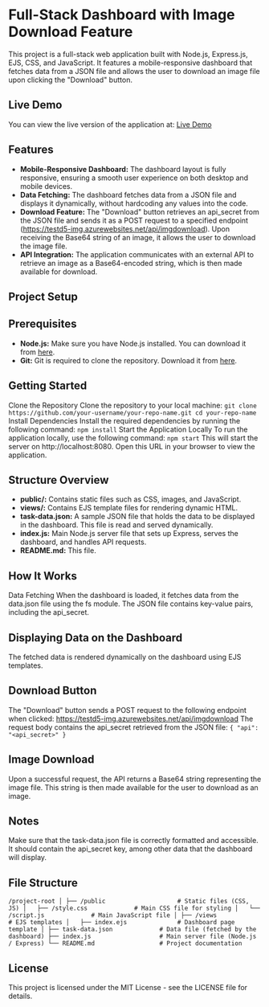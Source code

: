 # Full-Stack Dashboard with Image Download Feature

This project is a full-stack web application built with Node.js, Express.js, EJS, CSS, and JavaScript. It features a mobile-responsive dashboard that fetches data from a JSON file and allows the user to download an image file upon clicking the "Download" button.

## Live Demo

You can view the live version of the application at: [Live Demo](https://tesla-omashrees-projects.vercel.app)

## Features
- **Mobile-Responsive Dashboard:** The dashboard layout is fully responsive, ensuring a smooth user experience on both desktop and mobile devices.
- **Data Fetching:** The dashboard fetches data from a JSON file and displays it dynamically, without hardcoding any values into the code.
- **Download Feature:** The "Download" button retrieves an api_secret from the JSON file and sends it as a POST request to a specified endpoint (https://testd5-img.azurewebsites.net/api/imgdownload). Upon receiving the Base64 string of an image, it allows the user to download the image file.
- **API Integration:** The application communicates with an external API to retrieve an image as a Base64-encoded string, which is then made available for download.

## Project Setup

## Prerequisites
- **Node.js:** Make sure you have Node.js installed. You can download it from [here](https://nodejs.org/en/download/package-manager/current).
- **Git:** Git is required to clone the repository. Download it from [here](https://git-scm.com/downloads).

## Getting Started
Clone the Repository
Clone the repository to your local machine:
`git clone https://github.com/your-username/your-repo-name.git
cd your-repo-name`
Install Dependencies
Install the required dependencies by running the following command:
`npm install`
Start the Application Locally
To run the application locally, use the following command:
`npm start`
This will start the server on http://localhost:8080. Open this URL in your browser to view the application.

## Structure Overview

- **public/:** Contains static files such as CSS, images, and JavaScript.
- **views/:** Contains EJS template files for rendering dynamic HTML.
- **task-data.json:** A sample JSON file that holds the data to be displayed in the dashboard. This file is read and served dynamically.
- **index.js:** Main Node.js server file that sets up Express, serves the dashboard, and handles API requests.
- **README.md:** This file.

## How It Works
Data Fetching
When the dashboard is loaded, it fetches data from the data.json file using the fs module. The JSON file contains key-value pairs, including the api_secret.

## Displaying Data on the Dashboard
The fetched data is rendered dynamically on the dashboard using EJS templates.

## Download Button
The "Download" button sends a POST request to the following endpoint when clicked: https://testd5-img.azurewebsites.net/api/imgdownload
The request body contains the api_secret retrieved from the JSON file:
`{
  "api": "<api_secret>"
}`

## Image Download
Upon a successful request, the API returns a Base64 string representing the image file. This string is then made available for the user to download as an image.

## Notes
Make sure that the task-data.json file is correctly formatted and accessible. It should contain the api_secret key, among other data that the dashboard will display.

## File Structure

`/project-root
│
├── /public                    # Static files (CSS, JS)
│   ├── /style.css             # Main CSS file for styling
│   └── /script.js             # Main JavaScript file
│
├── /views                     # EJS templates
│   ├── index.ejs              # Dashboard page template
│
├── task-data.json             # Data file (fetched by the dashboard)
├── index.js                   # Main server file (Node.js / Express)
└── README.md                  # Project documentation`

## License
This project is licensed under the MIT License - see the LICENSE file for details. 
